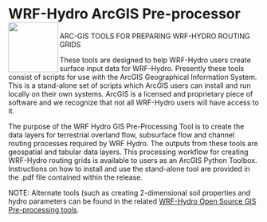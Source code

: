 #  WRF-Hydro ArcGIS Pre-processor <img src="https://ral.ucar.edu/sites/default/files/public/wrf_hydro_symbol_logo_2017_09_150pxby63px.png" width=100 align="left" />

ARC-GIS TOOLS FOR PREPARING WRF-HYDRO ROUTING GRIDS

These tools are designed to help WRF-Hydro users create surface input data for WRF-Hydro. Presently these tools consist of scripts for use with the ArcGIS Geographical Information System. This is a stand-alone set of scripts which ArcGIS users can install and run locally on their own systems.  ArcGIS is a licensed and proprietary piece of software and we recognize that not all WRF-Hydro users will have access to it.

The purpose of the WRF Hydro GIS Pre-Processing Tool is to create the data layers for terrestrial overland flow, subsurface flow and channel routing processes required by WRF Hydro. The outputs from these tools are geospatial and tabular data layers. This processing workflow for creating WRF-Hydro routing grids is available to users as an ArcGIS Python Toolbox. Instructions on how to install and use the stand-alone tool are provided in the .pdf file contained within the release.

NOTE: Alternate tools (such as creating 2-dimensional soil properties and hydro parameters can be found in the related [WRF-Hydro Open Source GIS Pre-processing tools](https://github.com/NCAR/wrf_hydro_gis_preprocessor).